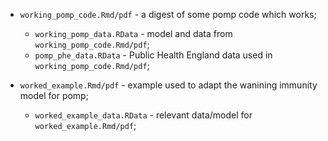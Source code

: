 * `working_pomp_code.Rmd/pdf` - a digest of some pomp code which works;
    * `working_pomp_data.RData` - model and data from `working_pomp_code.Rmd/pdf`;
    * `pomp_phe_data.RData` - Public Health England data used in `working_pomp_code.Rmd/pdf`;

* `worked_example.Rmd/pdf` - example used to adapt the wanining immunity model for pomp; 
    * `worked_example_data.RData` - relevant data/model for `worked_example.Rmd/pdf`; 

